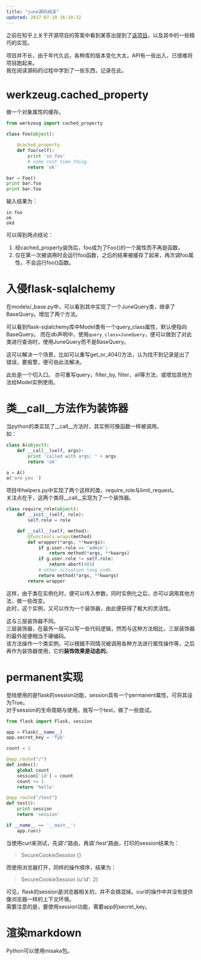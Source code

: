 ```yaml
---
title: "june源码阅读"
updated: 2017-07-10 16:10:32
---
```


之前在知乎上关于开源项目的答案中看到某答出提到了[该项目](https://github.com/lepture/june)，以及其中的一些精巧的实现。

项目并不长，由于年代久远，各种库的版本变化大太，API有一些出入，已很难将项目跑起来。    
我在阅读源码的过程中学到了一些东西，记录在此。

# werkzeug.cached_property

做一个对象属性的缓存。

```Python
from werkzeug import cached_property

class Foo(object):

    @cached_property
    def foo(self):
        print 'in foo'
        # some cost time thing.
        return 'ok'

bar = Foo()
print bar.foo
print bar.foo
```
输入结果为：
```
in foo
ok
okd
```
可以得到两点结论：
1. 经cached_property装饰后，foo成为了Foo()的一个属性而不再是函数。
2. 仅在第一次被调用时会运行foo函数，之后的结果被缓存了起来，再次调foo属性，不会运行foo()函数。

# 入侵flask-sqlalchemy

在models/_base.py中，可以看到其中实现了一个JuneQuery类，继承了BaseQuery。增加了两个方法。    

可以看到flask-sqlalchemy库中Model类有一个query_class属性，默认便指向BaseQuery。
而在db声明中，使用`query_class=JuneQuery`，便可以做到了对此类进行查询时，使用JuneQuery而不是BaseQuery。


这可以解决一个场景，比如可以重写get_or_404()方法，认为找不到记录是出了错误，要报警，便可由此法解决。

此处是一个切入口。
亦可重写query，filter_by, filter，all等方法，或增加其他方法给Model实例使用。

# 类__call__方法作为装饰器

当python的类实现了__call__方法时，其实例可像函数一样被调用。    
如：
```Python
class A(object):
    def __call__(self, args):
        print 'called with args: ' + args
        return 'ok'

a = A()
a('are you ')
```

项目中helpers.py中实现了两个这样的类，require_role与limit_request。    
关注点在于，这两个类将__call__实现为了一个装饰器。
```Python
class require_role(object):
    def __init__(self, role):
        self.role = role

    def __call__(self, method):
        @functools.wraps(method)
        def wrapper(*args, **kwargs):
            if g.user.role == 'admin':
                return method(*args, **kwargs)
            if g.user.role != self.role:
                return abort(403)
            # other situation long code.
            return method(*args, **kwargs)
        return wrapper
```

这样，由于类在实例化时，便可以传入参数，同时实例化之后，亦可以调用其他方法，做一些改变。    
此时，这个实例，又可以作为一个装饰器，由此便获得了极大的灵活性。

这与三层装饰器不同。    
三层装饰器，在最外一层可以写一些代码逻辑，然而与这种方法相比，三层装饰器的最外层便相当于硬编码。    
该方法操作一个类实例，可以根据不同情况被调用各种方法进行属性操作等，之后再作为装饰器使用，它的**装饰效果是动态的**。

# permanent实现

登陆使用的是flask的session功能，session具有一个permanent属性，可将其设为True。    
对于session的生命周期与使用，我写一个test，做了一些尝试。

```Python
from flask import Flask, session

app = Flask(__name__)
app.secret_key = 'fyb'

count = 1

@app.route("/")
def index():
    global count
    session['id'] = count
    count += 1
    return 'hello'

@app.route("/test")
def test():
    print session
    return 'session'

if __name__ == '__main__':
    app.run()
```
当使用curl来测试，先调'/'路由，再调'/test'路由，打印的session结果为：
> SecureCookieSession {}

而使用浏览器打开，同样的操作顺序，结果为：
> SecureCookieSession {u'id': 2}

可见，flask的session是浏览器相关的，并不会搞混掉。curl的操作中并没有提供像浏览器一样的上下文环境。    
需要注意的是，要使用session功能，需要app的secret_key。

# 渲染markdown

Python可以使用misaka包。